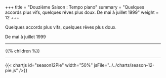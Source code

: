 +++
title = "Douzième Saison : Tempo piano"
summary = "Quelques accords plus vifs, quelques rêves plus doux. De mai à juillet 1999"
weight = 12
+++

Quelques accords plus vifs, quelques rêves plus doux.

De mai à juillet 1999

---
{{% children  %}}

---
{{< chartjs id="season12Pie" width="50%" jsFile="../../charts/season-12-pie.js" />}}
